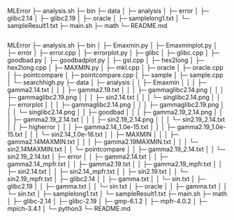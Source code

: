 
MLError
├─ analysis.sh
├─ bin
├─ data
│  ├─ analysis
│  ├─ error
│  ├─ glibc2.14
│  ├─ glibc2.19
│  ├─ oracle
│  ├─ samplelong1.txt
│  └─ sampleResult1.txt
├─ main.sh
├─ math
└─ README.md

```
```
MLError
├─ analysis.sh
├─ bin
│  ├─ Emaxmin.py
│  ├─ Emaxminplot.py
│  ├─ error
│  ├─ error.cpp
│  ├─ errorplot.py
│  ├─ glibc
│  ├─ glibc.cpp
│  ├─ goodbad.py
│  ├─ goodbadplot.py
│  ├─ gsl.cpp
│  ├─ hex2long
│  ├─ hex2long.cpp
│  ├─ MAXMIN.py
│  ├─ mkl.cpp
│  ├─ oracle
│  ├─ oracle.cpp
│  ├─ pointcompare
│  ├─ pointcompare.cpp
│  ├─ sample
│  ├─ sample.cpp
│  └─ searchhigh.py
├─ data
│  ├─ analysis
│  │  ├─ Emaxmin
│  │  │  ├─ gamma2.14.txt
│  │  │  ├─ gamma2.19.txt
│  │  │  ├─ gammaglibc2.14.png
│  │  │  ├─ gammaglibc2.19.png
│  │  │  ├─ sin2.14.txt
│  │  │  └─ singlibc2.14.png
│  │  ├─ errorplot
│  │  │  ├─ gammaglibc2.14.png
│  │  │  ├─ gammaglibc2.19.png
│  │  │  └─ singlibc2.14.png
│  │  ├─ goodbad
│  │  │  ├─ gamma2.19_2.14.png
│  │  │  ├─ gamma2.19_2.14.txt
│  │  │  ├─ sin2.19_2.14.png
│  │  │  └─ sin2.19_2.14.txt
│  │  ├─ higherror
│  │  │  ├─ gamma2.14_1.0e-15.txt
│  │  │  ├─ gamma2.19_1.0e-15.txt
│  │  │  └─ sin2.14_1.0e-16.txt
│  │  ├─ MAXMIN
│  │  │  ├─ gamma2.14MAXMIN.txt
│  │  │  ├─ gamma2.19MAXMIN.txt
│  │  │  └─ sin2.14MAXMIN.txt
│  │  └─ pointcompare
│  │     ├─ gamma2.19_2.14.txt
│  │     └─ sin2.19_2.14.txt
│  ├─ error
│  │  ├─ gamma2.14.txt
│  │  ├─ gamma2.14_mpfr.txt
│  │  ├─ gamma2.19.txt
│  │  ├─ gamma2.19_mpfr.txt
│  │  ├─ sin2.14.txt
│  │  ├─ sin2.14_mpfr.txt
│  │  ├─ sin2.19.txt
│  │  └─ sin2.19_mpfr.txt
│  ├─ glibc2.14
│  │  ├─ gamma.txt
│  │  └─ sin.txt
│  ├─ glibc2.19
│  │  ├─ gamma.txt
│  │  └─ sin.txt
│  ├─ oracle
│  │  ├─ gamma.txt
│  │  └─ sin.txt
│  ├─ samplelong1.txt
│  └─ sampleResult1.txt
├─ main.sh
├─ math
│  ├─ glibc-2.14
│  ├─ glibc-2.19
│  ├─ gmp-6.1.2
│  ├─ mpfr-4.0.2
│  ├─ mpich-3.4.1
│  └─ python3
└─ README.md

```